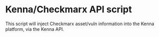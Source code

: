 # Kenna/Checkmarx API script

This script will inject Checkmarx asset/vuln information into the Kenna platform, via the Kenna API.